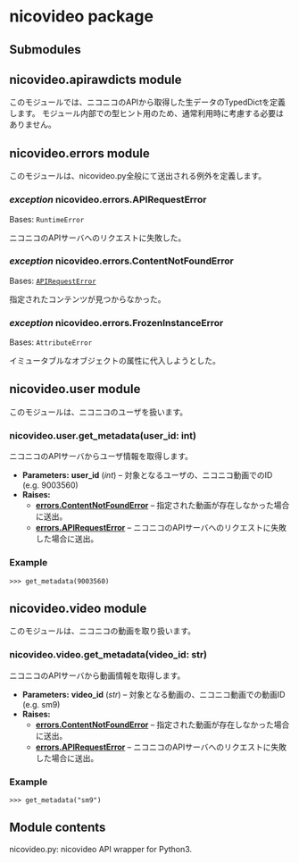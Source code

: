 # nicovideo package

## Submodules

## nicovideo.apirawdicts module

このモジュールでは、ニコニコのAPIから取得した生データのTypedDictを定義します。
モジュール内部での型ヒント用のため、通常利用時に考慮する必要はありません。

## nicovideo.errors module

このモジュールは、nicovideo.py全般にて送出される例外を定義します。

### *exception* nicovideo.errors.APIRequestError

Bases: `RuntimeError`

ニコニコのAPIサーバへのリクエストに失敗した。

### *exception* nicovideo.errors.ContentNotFoundError

Bases: [`APIRequestError`](#nicovideo.errors.APIRequestError)

指定されたコンテンツが見つからなかった。

### *exception* nicovideo.errors.FrozenInstanceError

Bases: `AttributeError`

イミュータブルなオブジェクトの属性に代入しようとした。

## nicovideo.user module

このモジュールは、ニコニコのユーザを扱います。

### nicovideo.user.get_metadata(user_id: int)

ニコニコのAPIサーバからユーザ情報を取得します。

* **Parameters:**
  **user_id** (*int*) – 対象となるユーザの、ニコニコ動画でのID (e.g. 9003560)
* **Raises:**
  * [**errors.ContentNotFoundError**](#nicovideo.errors.ContentNotFoundError) – 指定された動画が存在しなかった場合に送出。
  * [**errors.APIRequestError**](#nicovideo.errors.APIRequestError) – ニコニコのAPIサーバへのリクエストに失敗した場合に送出。

### Example

```pycon
>>> get_metadata(9003560)
```

## nicovideo.video module

このモジュールは、ニコニコの動画を取り扱います。

### nicovideo.video.get_metadata(video_id: str)

ニコニコのAPIサーバから動画情報を取得します。

* **Parameters:**
  **video_id** (*str*) – 対象となる動画の、ニコニコ動画での動画ID (e.g. sm9)
* **Raises:**
  * [**errors.ContentNotFoundError**](#nicovideo.errors.ContentNotFoundError) – 指定された動画が存在しなかった場合に送出。
  * [**errors.APIRequestError**](#nicovideo.errors.APIRequestError) – ニコニコのAPIサーバへのリクエストに失敗した場合に送出。

### Example

```pycon
>>> get_metadata("sm9")
```

## Module contents

nicovideo.py: nicovideo API wrapper for Python3.
